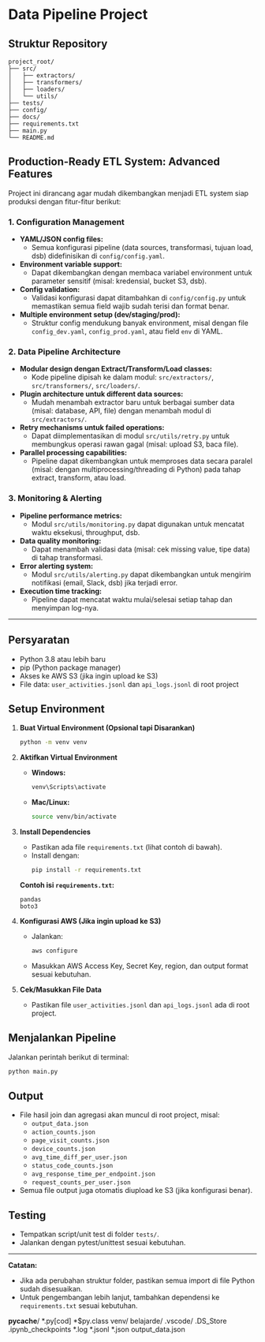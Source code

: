 # Data Pipeline Project

## Struktur Repository

```
project_root/
├── src/
│   ├── extractors/
│   ├── transformers/
│   ├── loaders/
│   └── utils/
├── tests/
├── config/
├── docs/
├── requirements.txt
├── main.py
└── README.md
```

## Production-Ready ETL System: Advanced Features

Project ini dirancang agar mudah dikembangkan menjadi ETL system siap produksi dengan fitur-fitur berikut:

### 1. Configuration Management
- **YAML/JSON config files:**
  - Semua konfigurasi pipeline (data sources, transformasi, tujuan load, dsb) didefinisikan di `config/config.yaml`.
- **Environment variable support:**
  - Dapat dikembangkan dengan membaca variabel environment untuk parameter sensitif (misal: kredensial, bucket S3, dsb).
- **Config validation:**
  - Validasi konfigurasi dapat ditambahkan di `config/config.py` untuk memastikan semua field wajib sudah terisi dan format benar.
- **Multiple environment setup (dev/staging/prod):**
  - Struktur config mendukung banyak environment, misal dengan file `config_dev.yaml`, `config_prod.yaml`, atau field `env` di YAML.

### 2. Data Pipeline Architecture
- **Modular design dengan Extract/Transform/Load classes:**
  - Kode pipeline dipisah ke dalam modul: `src/extractors/`, `src/transformers/`, `src/loaders/`.
- **Plugin architecture untuk different data sources:**
  - Mudah menambah extractor baru untuk berbagai sumber data (misal: database, API, file) dengan menambah modul di `src/extractors/`.
- **Retry mechanisms untuk failed operations:**
  - Dapat diimplementasikan di modul `src/utils/retry.py` untuk membungkus operasi rawan gagal (misal: upload S3, baca file).
- **Parallel processing capabilities:**
  - Pipeline dapat dikembangkan untuk memproses data secara paralel (misal: dengan multiprocessing/threading di Python) pada tahap extract, transform, atau load.

### 3. Monitoring & Alerting
- **Pipeline performance metrics:**
  - Modul `src/utils/monitoring.py` dapat digunakan untuk mencatat waktu eksekusi, throughput, dsb.
- **Data quality monitoring:**
  - Dapat menambah validasi data (misal: cek missing value, tipe data) di tahap transformasi.
- **Error alerting system:**
  - Modul `src/utils/alerting.py` dapat dikembangkan untuk mengirim notifikasi (email, Slack, dsb) jika terjadi error.
- **Execution time tracking:**
  - Pipeline dapat mencatat waktu mulai/selesai setiap tahap dan menyimpan log-nya.

---

## Persyaratan

- Python 3.8 atau lebih baru
- pip (Python package manager)
- Akses ke AWS S3 (jika ingin upload ke S3)
- File data: `user_activities.jsonl` dan `api_logs.jsonl` di root project

## Setup Environment

1. **Buat Virtual Environment (Opsional tapi Disarankan)**
   ```bash
   python -m venv venv
   ```

2. **Aktifkan Virtual Environment**
   - **Windows:**
     ```bash
     venv\Scripts\activate
     ```
   - **Mac/Linux:**
     ```bash
     source venv/bin/activate
     ```

3. **Install Dependencies**
   - Pastikan ada file `requirements.txt` (lihat contoh di bawah).
   - Install dengan:
     ```bash
     pip install -r requirements.txt
     ```

   **Contoh isi `requirements.txt`:**
   ```
   pandas
   boto3
   ```

4. **Konfigurasi AWS (Jika ingin upload ke S3)**
   - Jalankan:
     ```bash
     aws configure
     ```
   - Masukkan AWS Access Key, Secret Key, region, dan output format sesuai kebutuhan.

5. **Cek/Masukkan File Data**
   - Pastikan file `user_activities.jsonl` dan `api_logs.jsonl` ada di root project.

## Menjalankan Pipeline

Jalankan perintah berikut di terminal:
```bash
python main.py
```

## Output

- File hasil join dan agregasi akan muncul di root project, misal:
  - `output_data.json`
  - `action_counts.json`
  - `page_visit_counts.json`
  - `device_counts.json`
  - `avg_time_diff_per_user.json`
  - `status_code_counts.json`
  - `avg_response_time_per_endpoint.json`
  - `request_counts_per_user.json`
- Semua file output juga otomatis diupload ke S3 (jika konfigurasi benar).

## Testing

- Tempatkan script/unit test di folder `tests/`.
- Jalankan dengan pytest/unittest sesuai kebutuhan.

---

**Catatan:**  
- Jika ada perubahan struktur folder, pastikan semua import di file Python sudah disesuaikan.
- Untuk pengembangan lebih lanjut, tambahkan dependensi ke `requirements.txt` sesuai kebutuhan. 

__pycache__/
*.py[cod]
*$py.class
venv/
belajarde/
.vscode/
.DS_Store
.ipynb_checkpoints
*.log
*.jsonl
*.json
output_data.json